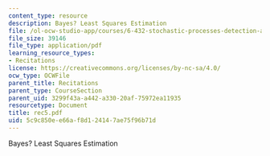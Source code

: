 ```yaml
---
content_type: resource
description: Bayes? Least Squares Estimation
file: /ol-ocw-studio-app/courses/6-432-stochastic-processes-detection-and-estimation-spring-2004/5c9c850ee66af8d124147ae75f96b71d_rec5.pdf
file_size: 39146
file_type: application/pdf
learning_resource_types:
- Recitations
license: https://creativecommons.org/licenses/by-nc-sa/4.0/
ocw_type: OCWFile
parent_title: Recitations
parent_type: CourseSection
parent_uid: 3299f43a-a442-a330-20af-75972ea11935
resourcetype: Document
title: rec5.pdf
uid: 5c9c850e-e66a-f8d1-2414-7ae75f96b71d
---
```

Bayes? Least Squares Estimation
